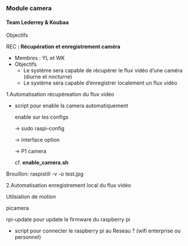 ### Module camera

#### Team Lederrey & Koubaa

Objectifs

REC **: Récupération et enregistrement caméra**

- Membres : YL et WK
- Objectifs
  - Le système sera capable de récupérer le flux vidéo d’une caméra (diurne et nocturne)
  - Le système sera capable d’enregistrer localement un flux vidéo

1.Automatisation récupéreation du flux vidéo

- script pour enable la camera automatiquement

  enable sur les configs

  -> sudo raspi-config 

  -> interface option

  -> P1 camera
  
  
  cf. **enable_camera.sh**

Brouillon: raspistill -v -o test.jpg


2.Automatisation enregistrement local du flux vidéo


Utilsiation de *motion*


picamera

rpi-update pour update le firmware du raspberry pi

- script pour connecter le raspberry pi au Reseau ? (wifi enterprise ou personnel)
